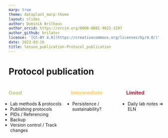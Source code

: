 ```yaml
---
marp: true
theme: dataplant_marp-theme
layout: slides
author: Dominik Brilhaus
author_orcid: https://orcid.org/0000-0001-9021-3197
author_github: brilator
license: '[CC-BY 4.0](https://creativecommons.org/licenses/by/4.0/)'
date: 2023-03-16
title: lesson_publication-Protocol_publication
---
```


# Protocol publication

<style scoped>
.columns {
    display: grid;
    grid-template-columns: repeat(3, minmax(0, 1fr));
    gap: 4rem;
}
ul {
    margin: 5; padding: 0;
}
</style>

<div class="columns">
  <div class="columns-left">

  ### <span style="color:#B4CE82">Good</span>

  - Lab methods & protocols
  - Publishing protocols
  - PIDs / Referencing
  - Backup
  - Version control / Track changes

  </div>

  <div class="columns-right">

  ### <span style="color:#F9CD69">Intermediate</span>
  - Persistence / sustainability?

  </div>

  <div class="columns-right">

  ### <span style="color:#c21f3a">Limited</span>  
  - Daily lab notes => ELN

  </div>
</div>
